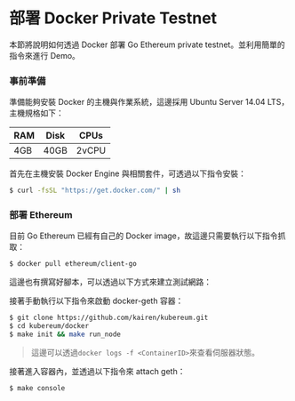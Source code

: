 # 部署 Docker Private Testnet
本節將說明如何透過 Docker 部署 Go Ethereum private testnet。並利用簡單的指令來進行 Demo。

### 事前準備
準備能夠安裝 Docker 的主機與作業系統，這邊採用 Ubuntu Server 14.04 LTS，主機規格如下：

| RAM | Disk |CPUs |
|-----|------|-----|
| 4GB | 40GB |2vCPU|

首先在主機安裝 Docker Engine 與相關套件，可透過以下指令安裝：
```sh
$ curl -fsSL "https://get.docker.com/" | sh
```

### 部署 Ethereum
目前 Go Ethereum 已經有自己的 Docker image，故這邊只需要執行以下指令抓取：
```sh
$ docker pull ethereum/client-go
```

這邊也有撰寫好腳本，可以透過以下方式來建立測試網路：

接著手動執行以下指令來啟動 docker-geth 容器：
```sh
$ git clone https://github.com/kairen/kubereum.git
$ cd kubereum/docker
$ make init && make run_node
```
> 這邊可以透過```docker logs -f <ContainerID>```來查看伺服器狀態。

接著進入容器內，並透過以下指令來 attach geth：
```sh
$ make console
```
